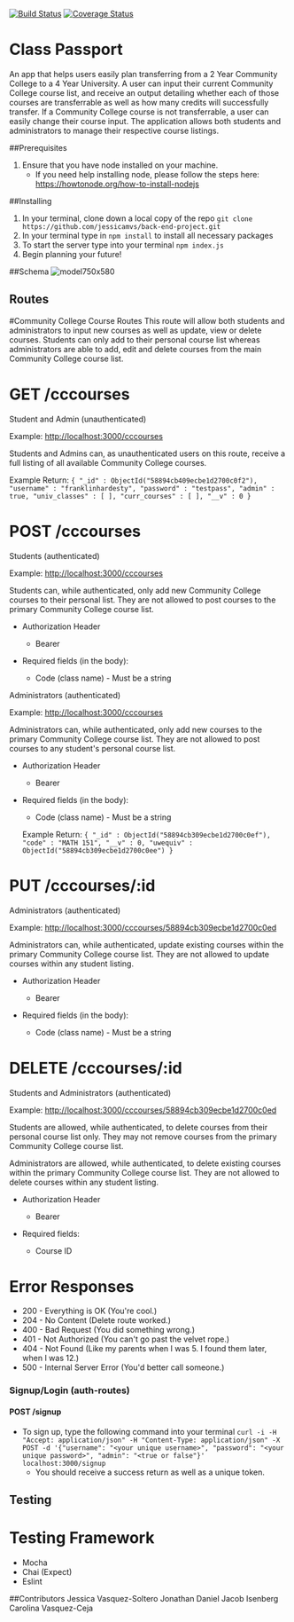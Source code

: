 [![Build Status](https://travis-ci.org/jessicamvs/back-end-project.svg?branch=master)](https://travis-ci.org/jessicamvs/back-end-project) [![Coverage Status](https://coveralls.io/repos/github/jessicamvs/back-end-project/badge.svg?branch=jessica-student-testing2)](https://coveralls.io/github/jessicamvs/back-end-project?branch=jessica-student-testing2)

# Class Passport
An app that helps users easily plan transferring from a 2 Year Community College to a 4 Year University. A user can input their current Community College course list, and receive an output detailing whether each of those courses are transferrable as well as how many credits will successfully transfer. If a Community College course is not transferrable, a user can easily change their course input. The application allows both students and administrators to manage their respective course listings.  

##Prerequisites
1. Ensure that you have node installed on your machine.
    - If you need help installing node, please follow the steps here: https://howtonode.org/how-to-install-nodejs

##Installing
1. In your terminal, clone down a local copy of the repo ```git clone https://github.com/jessicamvs/back-end-project.git```
2. In your terminal type in ```npm install``` to install all necessary packages
3. To start the server type into your terminal ```npm index.js```
3. Begin planning your future!

##Schema
![model750x580](https://cloud.githubusercontent.com/assets/13214336/22278630/de5f056e-e279-11e6-9818-1877aba883f4.png)

## Routes

#Community College Course Routes
This route will allow both students and administrators to input new courses as well as update, view or delete courses. Students can only add to their personal course list whereas administrators are able to add, edit and delete courses from the main Community College course list.  

# GET /cccourses
 Student and Admin (unauthenticated)

 Example: [http://localhost:3000/cccourses](http://localhost:3000/cccourses)

 Students and Admins can, as unauthenticated users on this route, receive a full listing of all available Community College courses.  

 Example Return: ```{ "_id" : ObjectId("58894cb409ecbe1d2700c0f2"), "username" : "franklinhardesty", "password" : "testpass", "admin" : true, "univ_classes" : [ ], "curr_courses" : [ ], "__v" : 0 }```


# POST /cccourses
Students (authenticated)

Example: [http://localhost:3000/cccourses](http://localhost:3000/cccourses)

Students can, while authenticated, only add new Community College courses to their personal list.  They are not allowed to post courses to the primary Community College course list.

- Authorization Header
  - Bearer <user token>

- Required fields (in the body):
  - Code (class name) - Must be a string


Administrators (authenticated)

Example: [http://localhost:3000/cccourses](http://localhost:3000/cccourses)

Administrators can, while authenticated, only add new courses to the primary Community College course list.  They are not allowed to post courses to any student's personal course list.

- Authorization Header
  - Bearer <user token>

- Required fields (in the body):
  - Code (class name) - Must be a string

  Example Return: ```{ "_id" : ObjectId("58894cb309ecbe1d2700c0ef"), "code" : "MATH 151", "__v" : 0, "uwequiv" : ObjectId("58894cb309ecbe1d2700c0ee") }```


# PUT /cccourses/:id
Administrators (authenticated)

Example: [http://localhost:3000/cccourses/58894cb309ecbe1d2700c0ed](http://localhost:3000/cccourses/58894cb309ecbe1d2700c0ed)

Administrators can, while authenticated, update existing courses within the primary Community College course list.  They are not allowed to update courses within any student listing.

- Authorization Header
  - Bearer <user token>

- Required fields (in the body):
  - Code (class name) - Must be a string


# DELETE /cccourses/:id
Students and Administrators (authenticated)

Example: [http://localhost:3000/cccourses/58894cb309ecbe1d2700c0ed](http://localhost:3000/cccourses/58894cb309ecbe1d2700c0ed)

Students are allowed, while authenticated, to delete courses from their personal course list only.  They may not remove courses from the primary Community College course list.

Administrators are allowed, while authenticated, to delete existing courses within the primary Community College course list.  They are not allowed to delete courses within any student listing.

- Authorization Header
  - Bearer <user token>

- Required fields:
  - Course ID


# Error Responses
- 200 - Everything is OK (You're cool.)
- 204 - No Content (Delete route worked.)
- 400 - Bad Request (You did something wrong.)
- 401 - Not Authorized (You can't go past the velvet rope.)
- 404 - Not Found (Like my parents when I was 5.  I found them later, when I was 12.)
- 500 - Internal Server Error (You'd better call someone.)





### Signup/Login (auth-routes)
#### POST /signup
  - To sign up, type the following command into your terminal ```curl -i -H "Accept: application/json" -H "Content-Type: application/json" -X POST -d '{"username": "<your unique username>", "password": "<your unique password>", "admin": "<true or false"}' localhost:3000/signup```
    - You should receive a success return as well as a unique token.


## Testing

# Testing Framework

- Mocha
- Chai (Expect)
- Eslint



##Contributors
    Jessica Vasquez-Soltero
    Jonathan Daniel
    Jacob Isenberg
    Carolina Vasquez-Ceja
